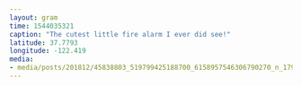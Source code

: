 ```yaml
---
layout: gram
time: 1544035321
caption: "The cutest little fire alarm I ever did see!"
latitude: 37.7793
longitude: -122.419
media:
- media/posts/201812/45838803_519799425188700_6158957546306790270_n_17992374466097014.jpg
---
```

